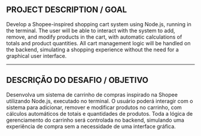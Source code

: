 ## PROJECT DESCRIPTION / GOAL
Develop a Shopee-inspired shopping cart system using Node.js, running in the terminal. The user will be able to interact with the system to add, remove, and modify products in the cart, with automatic calculations of totals and product quantities. All cart management logic will be handled on the backend, simulating a shopping experience without the need for a graphical user interface.

---

## DESCRIÇÃO DO DESAFIO / OBJETIVO

Desenvolva um sistema de carrinho de compras inspirado na Shopee utilizando Node.js, executado no terminal. O usuário poderá interagir com o sistema para adicionar, remover e modificar produtos no carrinho, com cálculos automáticos de totais e quantidades de produtos. Toda a lógica de gerenciamento do carrinho será controlada no backend, simulando uma experiência de compra sem a necessidade de uma interface gráfica.

